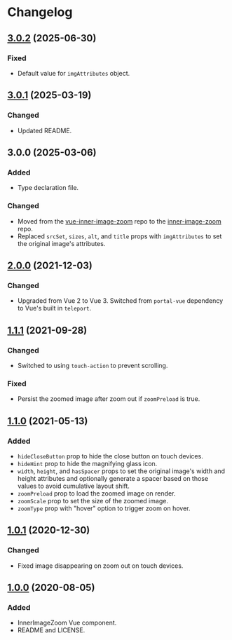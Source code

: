# Changelog

## [3.0.2](https://github.com/laurenashpole/inner-image-zoom/compare/vue-inner-image-zoom@3.0.1...vue-inner-image-zoom@3.0.2) (2025-06-30)

### Fixed

- Default value for `imgAttributes` object.

## [3.0.1](https://github.com/laurenashpole/inner-image-zoom/compare/vue-inner-image-zoom@3.0.0...vue-inner-image-zoom@3.0.1) (2025-03-19)

### Changed

- Updated README.

## 3.0.0 (2025-03-06)

### Added

- Type declaration file.

### Changed

- Moved from the [vue-inner-image-zoom](https://github.com/laurenashpole/vue-inner-image-zoom) repo to the [inner-image-zoom](https://github.com/laurenashpole/inner-image-zoom) repo.
- Replaced `srcSet`, `sizes`, `alt`, and `title` props with `imgAttributes` to set the original image's attributes.

## [2.0.0](https://github.com/laurenashpole/vue-inner-image-zoom/compare/v1.1.1...v2.0.0) (2021-12-03)

### Changed

- Upgraded from Vue 2 to Vue 3. Switched from `portal-vue` dependency to Vue's built in `teleport`.

## [1.1.1](https://github.com/laurenashpole/vue-inner-image-zoom/compare/v1.1.0...v1.1.1) (2021-09-28)

### Changed

- Switched to using `touch-action` to prevent scrolling.

### Fixed

- Persist the zoomed image after zoom out if `zoomPreload` is true.

## [1.1.0](https://github.com/laurenashpole/vue-inner-image-zoom/compare/v1.0.1...v1.1.0) (2021-05-13)

### Added

- `hideCloseButton` prop to hide the close button on touch devices.
- `hideHint` prop to hide the magnifying glass icon.
- `width`, `height`, and `hasSpacer` props to set the original image's width and height attributes and optionally generate a spacer based on those values to avoid cumulative layout shift. 
- `zoomPreload` prop to load the zoomed image on render.
- `zoomScale` prop to set the size of the zoomed image.
- `zoomType` prop with "hover" option to trigger zoom on hover.

## [1.0.1](https://github.com/laurenashpole/vue-inner-image-zoom/compare/v1.0.0...v1.0.1) (2020-12-30)

### Changed

- Fixed image disappearing on zoom out on touch devices.

## [1.0.0](https://github.com/laurenashpole/vue-inner-image-zoom/compare/652d3d06559d26ec912829c2a28a82274879c7b7...v1.0.0) (2020-08-05)

### Added

- InnerImageZoom Vue component.
- README and LICENSE.
